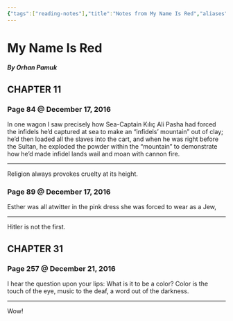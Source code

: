 ```yaml
---
{"tags":["reading-notes"],"title":"Notes from My Name Is Red","aliases":["Notes from My Name Is Red"],"created":"2016-12-17T18:29:10+06:00","updated":"2023-07-12T09:18:50+06:00","dg-publish":true,"dg-note-icon":"stone","dg-path":"Reading/Notes and Highlights/My Name Is Red.md","permalink":"/reading/notes-and-highlights/my-name-is-red/","dgPassFrontmatter":true,"noteIcon":"stone"}
---
```


# My Name Is Red
##### By Orhan Pamuk

## CHAPTER 11
### Page 84 @ December 17, 2016
In one wagon I saw precisely how Sea-Captain Kılıç Ali Pasha had forced the infidels he’d captured at sea to make an “infidels’ mountain” out of clay; he’d then loaded all the slaves into the cart, and when he was right before the Sultan, he exploded the powder within the “mountain” to demonstrate how he’d made infidel lands wail and moan with cannon fire.

---
Religion always provokes cruelty at its height.

### Page 89 @ December 17, 2016
Esther was all atwitter in the pink dress she was forced to wear as a Jew,

---
Hitler is not the first.

## CHAPTER 31

### Page 257 @ December 21, 2016
I hear the question upon your lips: What is it to be a color? Color is the touch of the eye, music to the deaf, a word out of the darkness.

---
Wow!